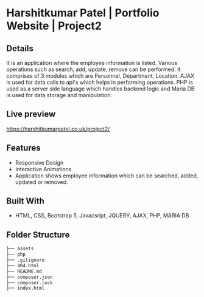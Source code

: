 # Harshitkumar Patel | Portfolio Website | Project2

## Details
It is an application where the employee information is listed. Various operations such as search, add, update, remove can be performed. It comprises of 3 modules which are Personnel, Department, Location. AJAX is used for data calls to api's which helps in performing operations. PHP is used as a server side language which handles backend logic and Maria DB is used for data storage and manipulation.

## Live preview
https://harshitkumarpatel.co.uk/project2/

## Features
- Responsive Design
- Interactive Animations
- Application shows employee information which can be searched, added, updated or removed.

## Built With
- HTML, CSS, Bootstrap 5, Javacsript, JQUERY, AJAX, PHP, MARIA DB

## Folder Structure
```bash
├── assets
├── php
├── .gitignore
├── 404.html
├── README.md
├── composer.json
├── composer.lock
├── index.html
